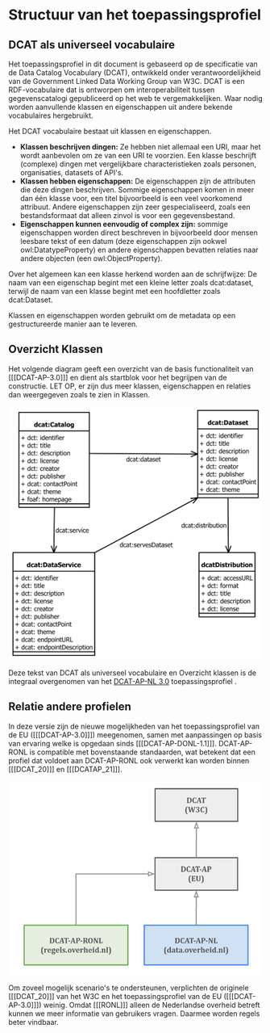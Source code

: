 # Structuur van het toepassingsprofiel

## DCAT als universeel vocabulaire

Het toepassingsprofiel in dit document is gebaseerd op de specificatie van de Data Catalog Vocabulary (DCAT), ontwikkeld onder verantwoordelijkheid van de Government Linked Data Working Group van W3C. DCAT is een RDF-vocabulaire dat is ontworpen om interoperabiliteit tussen gegevenscatalogi gepubliceerd op het web te vergemakkelijken. Waar nodig worden aanvullende klassen en eigenschappen uit andere bekende vocabulaires hergebruikt.

Het DCAT vocabulaire bestaat uit klassen en eigenschappen.

- **Klassen beschrijven dingen:** Ze hebben niet allemaal een URI, maar het wordt aanbevolen om ze van een URI te voorzien. Een klasse beschrijft (complexe) dingen met vergelijkbare characteristieken zoals personen, organisaties, datasets of API's.
- **Klassen hebben eigenschappen:** De eigenschappen zijn de attributen die deze dingen beschrijven. Sommige eigenschappen komen in meer dan één klasse voor, een titel bijvoorbeeld is een veel voorkomend attribuut. Andere eigenschappen zijn zeer gespecialiseerd, zoals een bestandsformaat dat alleen zinvol is voor een gegevensbestand.
- **Eigenschappen kunnen eenvoudig of complex zijn:** sommige eigenschappen worden direct beschreven in bijvoorbeeld door mensen leesbare tekst of een datum (deze eigenschappen zijn ookwel owl:DatatypeProperty) en andere eigenschappen bevatten relaties naar andere objecten (een owl:ObjectProperty).

Over het algemeen kan een klasse herkend worden aan de schrijfwijze: De naam van een eigenschap begint met een kleine letter zoals dcat:dataset, terwijl de naam van een klasse begint met een hoofdletter zoals dcat:Dataset.

Klassen en eigenschappen worden gebruikt om de metadata op een gestructureerde manier aan te leveren.

## Overzicht Klassen

Het volgende diagram geeft een overzicht van de basis functionaliteit van [[[DCAT-AP-3.0]]] en dient als startblok voor het begrijpen van de constructie. LET OP, er zijn dus meer klassen, eigenschappen en relaties dan weergegeven zoals te zien in Klassen.

![DCAT 3.0 in het kort](./media/dcat-ap-donl-model.svg "DCAT 3.0 in het kort.")

<p class="note" title="bron">
Deze tekst van DCAT als universeel vocabulaire en Overzicht klassen is de integraal overgenomen van het <a href="https://docs.geostandaarden.nl/dcat/dcat-ap-nl30/" target="_blank">DCAT-AP-NL 3.0</a> toepassingsprofiel .
</p>

## Relatie andere profielen

In deze versie zijn de nieuwe mogelijkheden van het toepassingsprofiel van de EU ([[[DCAT-AP-3.0]]]) meegenomen,
samen met aanpassingen op basis van ervaring welke is opgedaan sinds [[[DCAT-AP-DONL-1.1]]]. DCAT-AP-RONL is compatible met
bovenstaande standaarden, wat betekent dat een profiel dat voldoet aan DCAT-AP-RONL ook verwerkt kan worden binnen
[[[DCAT_20]]] en [[[DCATAP_21]]].

![DCAT-AP-RONL positionering](./media/DCAT-AP-RONL-positie.jpg "DCAT-AP-RONL positionering")

Om zoveel mogelijk scenario's te ondersteunen, verplichten de originele [[[DCAT_20]]] van het W3C en het
toepassingsprofiel van de EU ([[[DCAT-AP-3.0]]]) weinig. Omdat [[[RONL]]] alleen de Nederlandse overheid betreft kunnen we
meer informatie van gebruikers vragen. Daarmee worden regels beter vindbaar.
